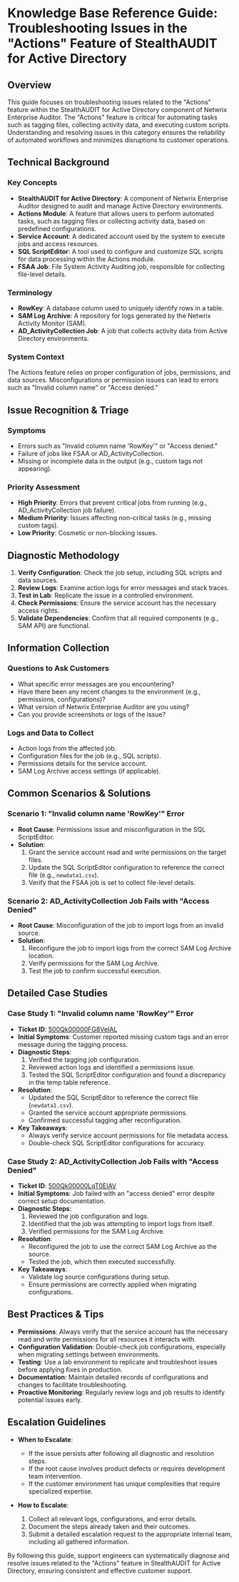 # Knowledge Base Reference Guide: Troubleshooting Issues in the "Actions" Feature of StealthAUDIT for Active Directory

## Overview

This guide focuses on troubleshooting issues related to the "Actions" feature within the StealthAUDIT for Active Directory component of Netwrix Enterprise Auditor. The "Actions" feature is critical for automating tasks such as tagging files, collecting activity data, and executing custom scripts. Understanding and resolving issues in this category ensures the reliability of automated workflows and minimizes disruptions to customer operations.

## Technical Background

### Key Concepts
- **StealthAUDIT for Active Directory**: A component of Netwrix Enterprise Auditor designed to audit and manage Active Directory environments.
- **Actions Module**: A feature that allows users to perform automated tasks, such as tagging files or collecting activity data, based on predefined configurations.
- **Service Account**: A dedicated account used by the system to execute jobs and access resources.
- **SQL ScriptEditor**: A tool used to configure and customize SQL scripts for data processing within the Actions module.
- **FSAA Job**: File System Activity Auditing job, responsible for collecting file-level details.

### Terminology
- **RowKey**: A database column used to uniquely identify rows in a table.
- **SAM Log Archive**: A repository for logs generated by the Netwrix Activity Monitor (SAM).
- **AD_ActivityCollection Job**: A job that collects activity data from Active Directory environments.

### System Context
The Actions feature relies on proper configuration of jobs, permissions, and data sources. Misconfigurations or permission issues can lead to errors such as "Invalid column name" or "Access denied."

## Issue Recognition & Triage

### Symptoms
- Errors such as "Invalid column name 'RowKey'" or "Access denied."
- Failure of jobs like FSAA or AD_ActivityCollection.
- Missing or incomplete data in the output (e.g., custom tags not appearing).

### Priority Assessment
- **High Priority**: Errors that prevent critical jobs from running (e.g., AD_ActivityCollection job failure).
- **Medium Priority**: Issues affecting non-critical tasks (e.g., missing custom tags).
- **Low Priority**: Cosmetic or non-blocking issues.

## Diagnostic Methodology

1. **Verify Configuration**: Check the job setup, including SQL scripts and data sources.
2. **Review Logs**: Examine action logs for error messages and stack traces.
3. **Test in Lab**: Replicate the issue in a controlled environment.
4. **Check Permissions**: Ensure the service account has the necessary access rights.
5. **Validate Dependencies**: Confirm that all required components (e.g., SAM API) are functional.

## Information Collection

### Questions to Ask Customers
- What specific error messages are you encountering?
- Have there been any recent changes to the environment (e.g., permissions, configurations)?
- What version of Netwrix Enterprise Auditor are you using?
- Can you provide screenshots or logs of the issue?

### Logs and Data to Collect
- Action logs from the affected job.
- Configuration files for the job (e.g., SQL scripts).
- Permissions details for the service account.
- SAM Log Archive access settings (if applicable).

## Common Scenarios & Solutions

### Scenario 1: "Invalid column name 'RowKey'" Error
- **Root Cause**: Permissions issue and misconfiguration in the SQL ScriptEditor.
- **Solution**:
  1. Grant the service account read and write permissions on the target files.
  2. Update the SQL ScriptEditor configuration to reference the correct file (e.g., `newdata1.csv`).
  3. Verify that the FSAA job is set to collect file-level details.

### Scenario 2: AD_ActivityCollection Job Fails with "Access Denied"
- **Root Cause**: Misconfiguration of the job to import logs from an invalid source.
- **Solution**:
  1. Reconfigure the job to import logs from the correct SAM Log Archive location.
  2. Verify permissions for the SAM Log Archive.
  3. Test the job to confirm successful execution.

## Detailed Case Studies

### Case Study 1: "Invalid column name 'RowKey'" Error
- **Ticket ID**: [500Qk00000FG8VeIAL](https://nwxcorp.lightning.force.com/lightning/r/Case/500Qk00000FG8VeIAL/view)
- **Initial Symptoms**: Customer reported missing custom tags and an error message during the tagging process.
- **Diagnostic Steps**:
  1. Verified the tagging job configuration.
  2. Reviewed action logs and identified a permissions issue.
  3. Tested the SQL ScriptEditor configuration and found a discrepancy in the temp table reference.
- **Resolution**:
  - Updated the SQL ScriptEditor to reference the correct file (`newdata1.csv`).
  - Granted the service account appropriate permissions.
  - Confirmed successful tagging after reconfiguration.
- **Key Takeaways**:
  - Always verify service account permissions for file metadata access.
  - Double-check SQL ScriptEditor configurations for accuracy.

### Case Study 2: AD_ActivityCollection Job Fails with "Access Denied"
- **Ticket ID**: [500Qk00000LqT0EIAV](https://nwxcorp.lightning.force.com/lightning/r/Case/500Qk00000LqT0EIAV/view)
- **Initial Symptoms**: Job failed with an "access denied" error despite correct setup documentation.
- **Diagnostic Steps**:
  1. Reviewed the job configuration and logs.
  2. Identified that the job was attempting to import logs from itself.
  3. Verified permissions for the SAM Log Archive.
- **Resolution**:
  - Reconfigured the job to use the correct SAM Log Archive as the source.
  - Tested the job, which then executed successfully.
- **Key Takeaways**:
  - Validate log source configurations during setup.
  - Ensure permissions are correctly applied when migrating configurations.

## Best Practices & Tips

- **Permissions**: Always verify that the service account has the necessary read and write permissions for all resources it interacts with.
- **Configuration Validation**: Double-check job configurations, especially when migrating settings between environments.
- **Testing**: Use a lab environment to replicate and troubleshoot issues before applying fixes in production.
- **Documentation**: Maintain detailed records of configurations and changes to facilitate troubleshooting.
- **Proactive Monitoring**: Regularly review logs and job results to identify potential issues early.

## Escalation Guidelines

- **When to Escalate**:
  - If the issue persists after following all diagnostic and resolution steps.
  - If the root cause involves product defects or requires development team intervention.
  - If the customer environment has unique complexities that require specialized expertise.

- **How to Escalate**:
  1. Collect all relevant logs, configurations, and error details.
  2. Document the steps already taken and their outcomes.
  3. Submit a detailed escalation request to the appropriate internal team, including all gathered information.

By following this guide, support engineers can systematically diagnose and resolve issues related to the "Actions" feature in StealthAUDIT for Active Directory, ensuring consistent and effective customer support.
